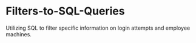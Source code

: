 # Filters-to-SQL-Queries
Utilizing SQL to filter specific information on login attempts and employee machines.
